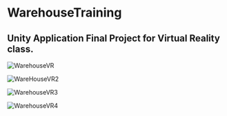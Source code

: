 # WarehouseTraining
 
 Unity Application Final Project for Virtual Reality class.
 ---------------------------------------------------------
 
![WarehouseVR](https://user-images.githubusercontent.com/54923059/71330680-54208f80-24fc-11ea-9765-29ae89eb3fd7.PNG)

![WareHouseVR2](https://user-images.githubusercontent.com/54923059/71330681-55ea5300-24fc-11ea-8507-639a9a3ef1b5.PNG)

![WarehouseVR3](https://user-images.githubusercontent.com/54923059/71330683-571b8000-24fc-11ea-8cc1-6b7b57396bb7.PNG)

![WarehouseVR4](https://user-images.githubusercontent.com/54923059/71330690-597dda00-24fc-11ea-86ff-0a443106af7a.PNG)
